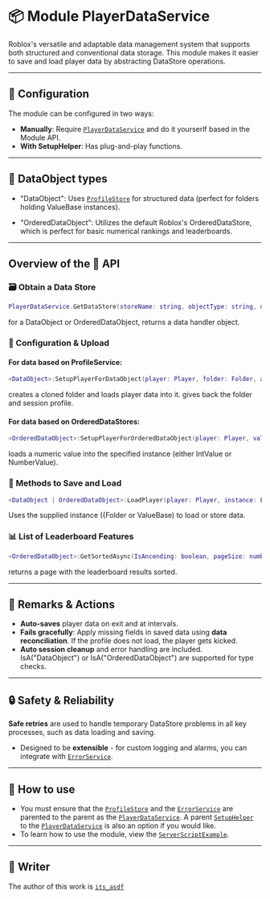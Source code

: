 # 📦 Module PlayerDataService

Roblox's versatile and adaptable data management system that supports both structured and conventional data storage. This module makes it easier to save and load player data by abstracting DataStore operations.

---

## 🔧 Configuration

The module can be configured in two ways:

* **Manually**: Require [`PlayerDataService`](./PlayerDataService.lua) and do it yourserlf based in the Module API.
* **With SetupHelper**: Has plug-and-play functions.

---

## 🧪 DataObject types

* "DataObject": Uses [`ProfileStore`](https://devforum.roblox.com/t/profilestore-save-your-player-data-easy-datastore-module/3190543) for structured data (perfect for folders holding ValueBase instances).

* "OrderedDataObject": Utilizes the default Roblox's OrderedDataStore, which is perfect for basic numerical rankings and leaderboards.

---

## Overview of the 🧱 API

### 🗃️ Obtain a Data Store

```lua
PlayerDataService.GetDataStore(storeName: string, objectType: string, defaultData: table)
```
for a DataObject or OrderedDataObject, returns a data handler object.

### 📂 Configuration & Upload

#### For data based on ProfileService:

```lua
<DataObject>:SetupPlayerForDataObject(player: Player, folder: Folder, autoSaveTime: number?)
```

creates a cloned folder and loads player data into it. gives back the folder and session profile.

#### For data based on OrderedDataStores:

```lua
<OrderedDataObject>:SetupPlayerForOrderedDataObject(player: Player, valueInstance: IntValue | NumberValue, autoSaveTime: number)
```
loads a numeric value into the specified instance (either IntValue or NumberValue).

### 🔄 Methods to Save and Load

```lua
<DataObject | OrderedDataObject>:LoadPlayer(player: Player, instance: Folder | NumberValue | IntValue) DataObject | OrderedDataObject>:SavePlayer(player: Player, instance: Folder | NumberValue | IntValue)
```
Uses the supplied instance ({Folder or ValueBase) to load or store data.

### 📊 List of Leaderboard Features

```lua
<OrderedDataObject>:GetSortedAsync(IsAncending: boolean, pageSize: number, minValue: number?, maxValue: number?)
```
returns a page with the leaderboard results sorted.

---

## 📌 Remarks & Actions

* **Auto-saves** player data on exit and at intervals. 
* **Fails gracefully**: Apply missing fields in saved data using **data reconciliation**. If the profile does not load, the player gets kicked.
* **Auto session cleanup** and error handling are included. IsA("DataObject") or IsA("OrderedDataObject") are supported for type checks.

---

## 🔒 Safety & Reliability

**Safe retries** are used to handle temporary DataStore problems in all key processes, such as data loading and saving.
* Designed to be **extensible** - for custom logging and alarms, you can integrate with [`ErrorService`](./ErrorService.lua).

---

## 💭 How to use

* You must ensure that the [`ProfileStore`](https://devforum.roblox.com/t/profilestore-save-your-player-data-easy-datastore-module/3190543) and the [`ErrorService`](./ErrorService.lua) are parented to the parent as the [`PlayerDataService`](./PlayerDataService.lua). A parent [`SetupHelper`](./SetupHelper.lua) to the [`PlayerDataService`](./PlayerDataService.lua) is also an option if you would like.
* To learn how to use the module, view the [`ServerScriptExample`](./ServerScriptExample.lua).

---

## 📄 Writer
The author of this work is [`its_asdf`](https://www.roblox.com/users/1706537119/profile)
